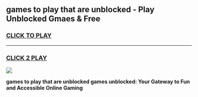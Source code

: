 
## games to play that are unblocked - Play Unblocked Gmaes & Free
<h3>
<a href="https://news.freeplayer.one?title=games_to_play_that_are_unblocked&ref=16F">CLICK TO PLAY</a></h3>
<hr>

<h3>
<a href="https://news.freeplayer.one?title=games_to_play_that_are_unblocked&ref=16F">CLICK 2 PLAY</a>
  
</h3>

<a href="https://news.freeplayer.one?title=games_to_play_that_are_unblocked&ref=16F/"><img src="https://clearcache.store/games.png"></a>


**games to play that are unblocked games unblocked: Your Gateway to Fun and Accessible Online Gaming**
